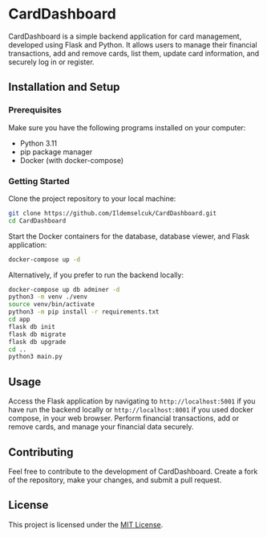 # CardDashboard

CardDashboard is a simple backend application for card management, developed using Flask and Python. It allows users to manage their financial transactions, add and remove cards, list them, update card information, and securely log in or register.

## Installation and Setup

### Prerequisites

Make sure you have the following programs installed on your computer:

- Python 3.11
- pip package manager
- Docker (with docker-compose)

### Getting Started

Clone the project repository to your local machine:

```bash
git clone https://github.com/Ildemselcuk/CardDashboard.git
cd CardDashboard
```

Start the Docker containers for the database, database viewer, and Flask application:

```bash
docker-compose up -d
```

Alternatively, if you prefer to run the backend locally:

```bash
docker-compose up db adminer -d
python3 -m venv ./venv
source venv/bin/activate
python3 -m pip install -r requirements.txt
cd app
flask db init
flask db migrate
flask db upgrade
cd ..
python3 main.py
```

## Usage

Access the Flask application by navigating to `http://localhost:5001` if you have run the backend locally or `http://localhost:8001` if you used docker compose, in your web browser. Perform financial transactions, add or remove cards, and manage your financial data securely.

## Contributing

Feel free to contribute to the development of CardDashboard. Create a fork of the repository, make your changes, and submit a pull request.

## License

This project is licensed under the [MIT License](LICENSE).


